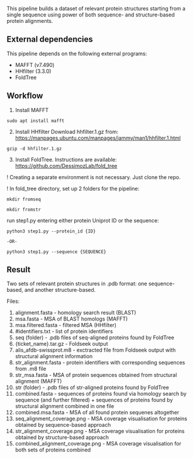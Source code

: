 This pipeline builds a dataset of relevant protein structures starting from a single sequence using power of both sequence- and structure-based protein alignments.

## External dependencies
This pipeline depends on the following external programs:
- MAFFT (v7.490)
- HHfilter (3.3.0)
- FoldTree

## Workflow
1. Install MAFFT 

```
sudo apt install mafft

```
2. Install HHfilter 
Download hhfilter.1.gz from: https://manpages.ubuntu.com/manpages/jammy/man1/hhfilter.1.html

```
gzip -d hhfilter.1.gz

```
3. Install FoldTree.
Instructions are available: https://github.com/DessimozLab/fold_tree

! Creating a separate environment is not necessary. Just clone the repo.

! In fold_tree directory, set up 2 folders for the pipeline:
```
mkdir fromseq

mkdir fromstr

```

run step1.py entering either protein Uniprot ID or the sequence:

```
python3 step1.py --protein_id {ID}

-OR-

python3 step1.py --sequence {SEQUENCE}

```
## Result
Two sets of relevant protein structures in .pdb format: one sequence-based, and  another structure-based. 

Files:
1. alignment.fasta - homology search result (BLAST)
2. msa.fasta - MSA of BLAST homologs (MAFFT)
3. msa.filtered.fasta - filtered MSA (HHfilter)
4. #identifiers.txt - list of protein identifiers 
5. seq (folder) - .pdb files of seq-aligned proteins found by FoldTree
6. {ticket_name}.tar.gz - Foldseek output
7. alis_afdb-swissprot.m8 - exctracted file from Foldseek output with structural alignment information
8. str_alignment.fasta - protein identifiers with corresponding sequences from .m8 file
9. str_msa.fasta - MSA of protein sequences obtained from structural alignment (MAFFT)
10. str (folder) - .pdb files of str-aligned proteins found by FoldTree
10. combined.fasta - sequences of proteins found via homology search by sequence (and further filtered) + sequences of proteins found by structural alignment combined in one file
11. combined.msa.fasta - MSA of all found protein sequenes altogether
12. seq_alignment_coverage.png - MSA coverage visualisation for proteins obtained by sequence-based approach 
13. str_alignment_coverage.png - MSA coverage visualisation for proteins obtained by structure-based approach 
14. combined_alignment_coverage.png - MSA coverage visualisation for both sets of proteins combined

